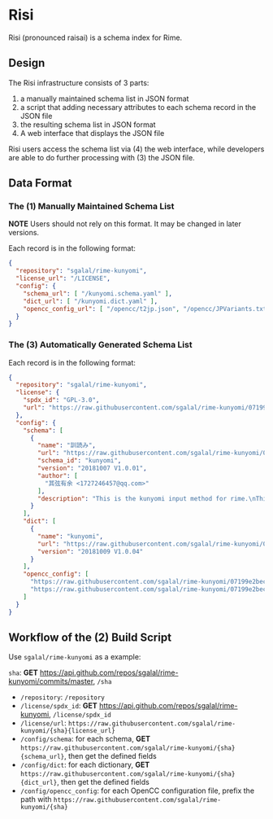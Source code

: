 # Risi

Risi (pronounced raisai) is a schema index for Rime.

## Design

The Risi infrastructure consists of 3 parts:

1. a manually maintained schema list in JSON format
1. a script that adding necessary attributes to each schema record in the JSON file
1. the resulting schema list in JSON format
1. A web interface that displays the JSON file

Risi users access the schema list via (4) the web interface, while developers are able to do further processing with (3) the JSON file.

## Data Format

### The (1) Manually Maintained Schema List

**NOTE** Users should not rely on this format. It may be changed in later versions.

Each record is in the following format:

```json
{
  "repository": "sgalal/rime-kunyomi",
  "license_url": "/LICENSE",
  "config": {
    "schema_url": [ "/kunyomi.schema.yaml" ],
    "dict_url": [ "/kunyomi.dict.yaml" ],
    "opencc_config_url": [ "/opencc/t2jp.json", "/opencc/JPVariants.txt" ]
  }
}
```

### The (3) Automatically Generated Schema List

Each record is in the following format:

```json
{
  "repository": "sgalal/rime-kunyomi",
  "license": {
    "spdx_id": "GPL-3.0",
    "url": "https://raw.githubusercontent.com/sgalal/rime-kunyomi/07199e2beca0a529489d15476a33b0d9cb3e745a/LICENSE"
  },
  "config": {
    "schema": [
      {
        "name": "訓読み",
        "url": "https://raw.githubusercontent.com/sgalal/rime-kunyomi/07199e2beca0a529489d15476a33b0d9cb3e745a/kunyomi.schema.yaml",
        "schema_id": "kunyomi",
        "version": "20181007 V1.0.01",
        "author": [
          "其弦有余 <1727246457@qq.com>"
        ],
        "description": "This is the kunyomi input method for rime.\nThis schema uses OpenCC to convert the characters to Japanese style. Please put JPVariants.txt and t2jp.json in the opencc folder in advance.\n"
      }
    ],
    "dict": [
      {
        "name": "kunyomi",
        "url": "https://raw.githubusercontent.com/sgalal/rime-kunyomi/07199e2beca0a529489d15476a33b0d9cb3e745a/kunyomi.dict.yaml",
        "version": "20181009 V1.0.04"
      }
    ],
    "opencc_config": [
      "https://raw.githubusercontent.com/sgalal/rime-kunyomi/07199e2beca0a529489d15476a33b0d9cb3e745a/opencc/t2jp.json",
      "https://raw.githubusercontent.com/sgalal/rime-kunyomi/07199e2beca0a529489d15476a33b0d9cb3e745a/opencc/JPVariants.txt"
    ]
  }
}
```

## Workflow of the (2) Build Script

Use `sgalal/rime-kunyomi` as a example:

`sha`: **GET** <https://api.github.com/repos/sgalal/rime-kunyomi/commits/master>, `/sha`

* `/repository`: `/repository`
* `/license/spdx_id`: **GET** <https://api.github.com/repos/sgalal/rime-kunyomi>, `/license/spdx_id`
* `/license/url`: `https://raw.githubusercontent.com/sgalal/rime-kunyomi/{sha}{license_url}`
* `/config/schema`: for each schema, **GET** `https://raw.githubusercontent.com/sgalal/rime-kunyomi/{sha}{schema_url}`, then get the defined fields
* `/config/dict`: for each dictionary, **GET** `https://raw.githubusercontent.com/sgalal/rime-kunyomi/{sha}{dict_url}`, then get the defined fields
* `/config/opencc_config`: for each OpenCC configuration file, prefix the path with `https://raw.githubusercontent.com/sgalal/rime-kunyomi/{sha}`

